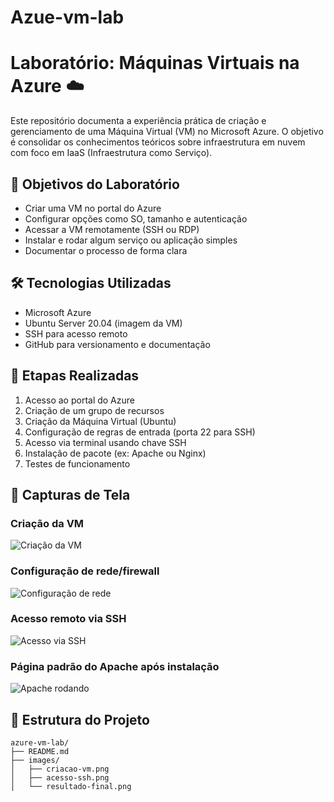 # Azue-vm-lab

# Laboratório: Máquinas Virtuais na Azure ☁️

Este repositório documenta a experiência prática de criação e gerenciamento de uma Máquina Virtual (VM) no Microsoft Azure. O objetivo é consolidar os conhecimentos teóricos sobre infraestrutura em nuvem com foco em IaaS (Infraestrutura como Serviço).

## 🧠 Objetivos do Laboratório

- Criar uma VM no portal do Azure
- Configurar opções como SO, tamanho e autenticação
- Acessar a VM remotamente (SSH ou RDP)
- Instalar e rodar algum serviço ou aplicação simples
- Documentar o processo de forma clara

## 🛠️ Tecnologias Utilizadas

- Microsoft Azure
- Ubuntu Server 20.04 (imagem da VM)
- SSH para acesso remoto
- GitHub para versionamento e documentação

## 📌 Etapas Realizadas

1. Acesso ao portal do Azure
2. Criação de um grupo de recursos
3. Criação da Máquina Virtual (Ubuntu)
4. Configuração de regras de entrada (porta 22 para SSH)
5. Acesso via terminal usando chave SSH
6. Instalação de pacote (ex: Apache ou Nginx)
7. Testes de funcionamento

## 📸 Capturas de Tela

### Criação da VM
![Criação da VM](images/criacao-vm.png)

### Configuração de rede/firewall
![Configuração de rede](images/config-firewall.png)

### Acesso remoto via SSH
![Acesso via SSH](images/acesso-ssh.png)

### Página padrão do Apache após instalação
![Apache rodando](images/result-finish.png)

## 📁 Estrutura do Projeto

```plaintext
azure-vm-lab/
├── README.md
├── images/
│   ├── criacao-vm.png
│   ├── acesso-ssh.png
│   └── resultado-final.png
